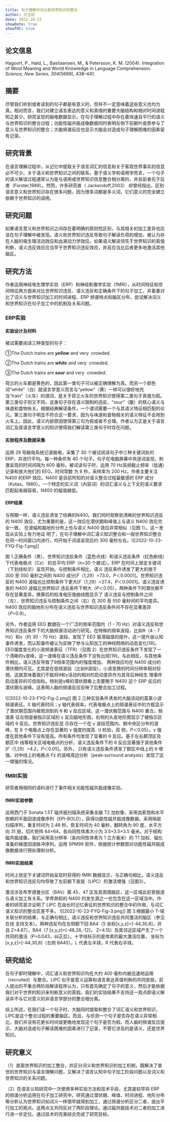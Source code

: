 ```yaml
---
title: 句子理解中词义和世界知识的整合
author: 方玉琼
date: 2022-10-23
showDate: true
showTOC: true
---
```


## 论文信息

Hagoort, P., Hald, L., Bastiaansen, M., & Petersson, K. M. (2004). Integration of Word Meaning and World Knowledge in Language Comprehension. _Science, New Series_, _304_(5669), 438–441.

## 摘要
尽管我们听到或者读到的句子都是有意义的，但并不一定意味着这些意义也均为真。相对而言，我们对建立语言表达的意义和真值的重要大脑结构和相对时间进程知之甚少。研究呈现的脑电数据显示，在句子理解过程中存在着快速且平行的语义与世界知识的整合过程；功能性磁共振成像数据同时表明左侧下前额叶皮质参与了意义与世界知识的整合；大脑频谱反应也显示大脑会对造成句子理解困难的因素留有记录。

## 研究背景
在语言理解过程中，从记忆中提取关于语言词汇的信息和关于客观世界事实的信息必不可少。关于语义和世界知识之间的联系，基于语义学和语用学而言，一个句子的语义解读过程通常认为是与语用或世界知识信息整合相分离的，并且前者先于后者（Forster,1989）。然而，许多研究者（ Jackendoff,2003） 却曾经指出，区别语言意义和世界知识存在很多问题，因为很多词都是多义词，它们意义的完全建立依赖于世界知识的调用。

## 研究问题
如果语言意义和世界知识之间存在着明确的原则性区别，与其相关的加工差异也应该在句子理解中被发现。语义和世界知识违反导致句子解读负荷的增加，被认为存在人脑的电生理活动效应和血液动力学效应。如果语义解读领先于世界知识的真值判断，语义违反效应应当早于世界知识违反效应，并且应当比后者更多地激活其他脑区。

## 研究方法
作者运用神经电生理学实验（ERP）和神经影像学实验（fMRI），从时间特征和空间特征两方面来对比世界知识违反、语义违反和正确条件下的句子加工，并着重对比了词义与世界知识加工的时间进程、ERP 频谱特点和脑区分布，尝试解决词义和世界知识在句子加工中的机制及关系问题。

### ERP实验

#### 实验设计及材料
被试需要阅读三种类型的句子：

①The Dutch trains are **_yellow_** and very  crowded.

②The Dutch trains are **_white_** and very  crowded.

③The Dutch trains are **_sour_** and very  crowded.

荷兰的火车都是黄色的，因此第一类句子可以被正确理解为真。而另一个颜色词“white”（白）就语言学意义而言与“yellow”（黄）一样可以很好地充当“train”（火车）的谓词，是关于荷兰火车的世界知识使得第二类句子真值为假。第三类句子则又不同，这类句子存在语义限制的违反，“sour”（酸）的核心语义与味道和食物有关。根据经典解读条件，一个谓词需要一个与其语义特征相匹配的论元。第三类句子明显不符合这一要求，因为与味道和食物相关的语义特征不会用到火车上。因此，语义内部原因使得第三句为假或者不合理。作者认为正是关于语言词汇及其语言学意义的知识使得我们解读第三类句子时存在问题。

#### 实验程序及数据采集
运用 29 导脑电系统记录脑电，采集了 30 个被试阅读句子中三种关键词处的 ERP，并进行平均。每一种条件有 40 个句子。句子在电脑屏幕中央逐词呈现，刺激呈现的时间间隔为 600 毫秒。被试读句子时，运用 70 Hz高频截止频率（低通）记录和放大他们的 EEG，时间常数 为 8 秒，采样率为 200 Hz。作者主要关注N400 的ERP 效应。N400 是目前所知的对语义整合过程最敏感的 ERP 成分（Kutas，1980）。一个特定的实义词（内容词）的词汇语义与上下文的语义要求匹配起来越容易，N400 的幅值越低。

#### ERP结果
与预期一样，语义违反诱发了经典的N400。我们同时观察到清晰的世界知识违反的 N400 效应，尤为重要的是，这一效应在潜伏期和峰值上与语义 N400 效应完全一致， 在波幅和脑地形分布上也与语义 N400 效应非常相似（见图 1）。这一发现从实验上有力地证 明了，在句子理解中词汇语义知识整合和一般世界知识整合在同一时间窗口内进行，均开始于词语呈现后约 300 毫秒左右。![[2022-10-23-FYQ-Fig-1.png]]

图 1.正确条件（黑）、世界知识违反条件（蓝色点线）和语义违反条件（红色断线）下代表电极点（Cz） 的总平均 ERP（n=30 个被试）。ERP 在时间上锁定关键词（下划线标示）呈现开始。与控制条件相比，语义 违反条件诱发了更大的居于 300 至 550 毫秒之间的 N400 成分[_F_（1,29）=73.0，_P_＜0.0001]。世界知识违 反的 N400 波幅也比控制条件下更大[_F_（1,29）=27.4，_P_＜0.0001]。语义违反诱发的 N400 波幅比世界知识 违反条件下稍大（_P_＜0.05），两种条件下的潜伏期不存在显著差异。换算后的标准电压值曲线图显示了 语义违反与控制条件之间（左）、世界知识违反与控制条件之间（右）在 300 至 550 毫秒间的平均差异。N400 效应的脑地形分布在语义违反与世界知识违反条件间不存在显著差异（_P_=0.9）。

另外，作者运用 EEG 数据在一个广泛的频率范围内（1 - 70 Hz）对语义违反和世界知识违反条件下的大脑频谱活动进行研究。在特殊的频率波段，比如θ（4 - 7 Hz）和γ（约 30 - 70 Hz）波段，发现了 EEG 振荡幅值的提升，这一提升由认知事件诱发，而认知事件被认为反映了参与认知加工的神经网络的动态变化[18]。EEG强度变化的小波频谱表征（TFR）（见图 2）在世界知识违反条件下发现了一个清晰的γ波峰，这一波峰在语义违反条件下没有出现[19]。与此相反，与其他条件相比，语义违反导致了θ频率范围内的强度增加。 两种效应均在 N400 成分的潜伏期内可见。尤其是在低频波段（比如θ波段），小波变换的时间分辨率相对较弱。这就意味着我们不能将θ和γ活动的相对的启动差异作为其背后神经生 理事件启动差异的可信指标。特别是γ峰的潜伏期看上去要晚于 N400 这个 ERP 反应的潜伏期与波峰。这表明人脑的频谱反应反映了后整合加工过程。

![[2022-10-23-FYQ-Fig-2.png]]
图 2.三种实验条件诱发的大脑活动的莫莱小波频谱表征。X 轴代表时间；y 轴代表频率。代表电极点上的频谱表征中的方框显示了潜伏期范围内被观测到的 θ 和 γ 反应区域，这一潜伏期范围与 N400 重合。频谱表 征左侧是被指示区域的 γ 反应脑地形图，右侧的头皮地形图显示了被指示区域的 θ 反应。世界知识违反显 示存在一个在 γ 波段范围内、额中央区分布的波峰，在 8 个电极点上存在显著的 γ 强度的提高（_t_ 检验，双 侧，_P_＜0.05）。γ 强度在其他条件下没有提高。所有条件均发现了显著的 θ 反应。基于左右颞顶区及额区中 线等相关区域电极点的分析，语义违反条件下的 θ 反应显著强于其他条件[_F_（1,29）=4.2，_P_＜0.05]。另外， 只有语义违反条件诱发了额区中线上的 θ 增强，对中线上的电极点 Fz 的波峰周边分析（peak-surround analysis）发现了这一增强的情况。

### fMRI实验
研究者用相同的语料进行了事件相关功能性磁共振成像实验。

#### fMRI实验参数
运用西门子 Sonata 1.5T 磁共振扫描系统采集全脑 T2 加权像，采用血氧饱和水平依赖的平面回波成像序列（EPI-BOLD），获得功能性磁共振成像数据。采用隔层扫描序列，重复时间为 2.48 秒，恢复时间为 40 毫秒，翻转角为 90 度，水平方向 31 层，切片矩阵 64×64，各向同性体素大小为 3.5×3.5×3.5 毫米。对于结构磁共振成像，我们采用高分辨率（各向同性体素为 1 立方毫米）的 T1 加权、磁化准备的梯度回波脉冲序列。运用 SPM99 软件，依据统计参数图对功能性磁共振成像数据进行预处理和分析。

#### fMRI实验结果
时间上锁定于关键词开始呈现时获得的 fMRI 数据显示，与正确句相比，语义违反和世界知识违反句均导致了左前额下皮层（LIPC）的激活增强（见图3）。

激活涉及布罗德曼分区（BA’s）第 45、47 区及其周围脑区，这一区域此前曾报道与语义加工有关系。学界熟知的 N400 的发生源之一也包含在这一区域当中。作者的研究首次证明了 LIPC 在由长时记忆表征的世界知识的整合中的作用，与词汇语义知识的整合区差不多。
![[2022-10-23-FYQ-Fig-3.png]]
图 3.根据最小 T-域关联分析的结果，与正确句相比，语义违反和世界知识违反共同激活的脑区（参见在线 支持文本）。两种违反均在左侧额下回 BA4（5 坐标[x,y,z]=[-44,30,8]，并且 Z=4.87）、BA4（7 [x,y,z]=[-48,28,-12]， Z=4.15）及其邻近区域产生了一个共同的激活（P=0.043，纠正后）。十字线标示的是体素的最大激活位置， 坐标为[x,y,z]=[-44,30,8]（左侧 BA45）。L 代表左半球，R 代表右半球。

## 研究结论
在句子即时理解中，词汇语义和世界知识均在大约 400 毫秒内被迅速地运用（recruited）与整合。LIPC 似乎是意义运算和语言表达真值判断的共同皮层。前人提出的不重合两阶段解读程序认为，只有首先确定了句子的意义，然后才能依据我们对于世界的知识来判断意义的真假。我们的实验结果不支持这一观点即语义解读并不与它对意义的非语言学部分的整合相分离。

综上所述，在我们读一个句子时，大脑同时提取和整合了词汇语义和世界知识，LIPC是这个整合过程的重要脑区。而且，与侦测一个句子是否存在语义异常相比，我们并没有花更长时间或更晚地发现这个句子是否为假。而人脑的频谱反应提示，大脑对造成句子解读困难的因素进行了记录，不管它涉及的是语义，还是世界知识。

## 研究意义
（1）直面世界知识的加工整合，并区分词义和世界知识的加工机制，既解决了普世的世界知识与语言理解问题，又解决了语言认知中句子加工阶段问题以及词义和世界知识的关系问题。

（2）在语言认知研究中一次使用多种实验方法和技术手段，尤其是较早将 ERP 的频谱分析运用在句子加工研究中。研究通过潜伏期、峰值、时间进程、地形分布等分析认为世界知识如词义一样很早就得到加工，通过频谱分析区分二者，提出平行加工的观点。这两点又共同反对了两阶段理论。通过磁共振技术对二者的加工进行进一步定位，通过技术的完美结合完成了研究目标。
